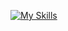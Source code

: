 [![My Skills](https://skillicons.dev/icons?i=js,react,nextjs,materialui,ts,html,css,nodejs,express,firebase,mongodb,git,github,graphql,redux,vercel,gcp,heroku,postgres&perline=10)](https://skillicons.dev)

<!--
**krik-chry/krik-chry** is a ✨ _special_ ✨ repository because its `README.md` (this file) appears on your GitHub profile.

Here are some ideas to get you started:

- 🔭 I’m currently working on ...
- 🌱 I’m currently learning ...
- 👯 I’m looking to collaborate on ...
- 🤔 I’m looking for help with ...
- 💬 Ask me about ...
- 📫 How to reach me: ...
- 😄 Pronouns: ...
- ⚡ Fun fact: ...
-->
